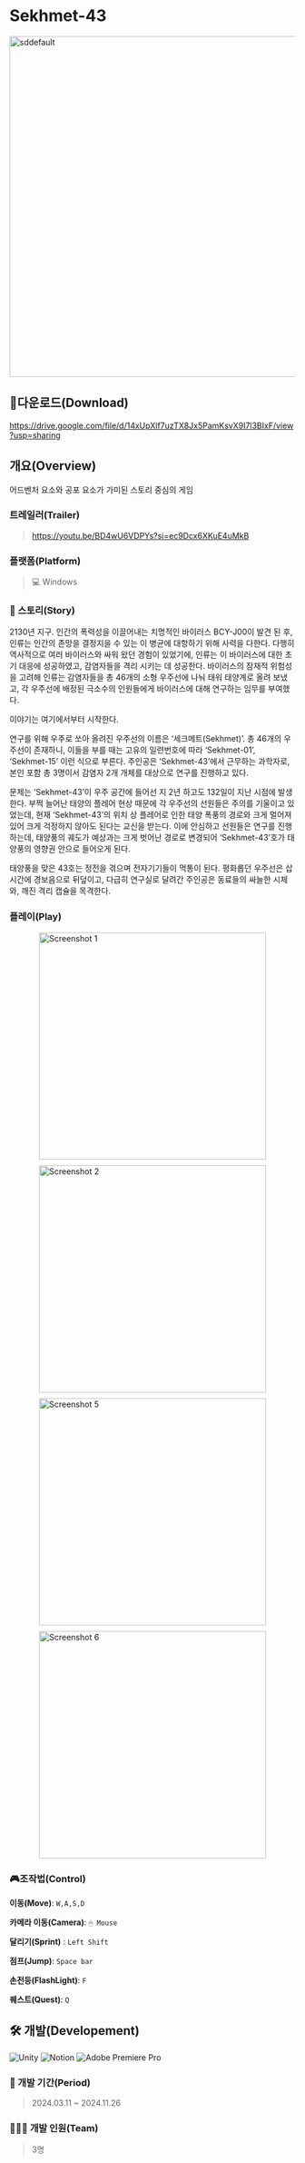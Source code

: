# Sekhmet-43
<img width="600" alt="sddefault" src="https://github.com/user-attachments/assets/512dff39-95c7-4f37-8e99-7b362e46a336">

## 💾다운로드(Download)
https://drive.google.com/file/d/14xUpXlf7uzTX8Jx5PamKsvX9I7l3BIxF/view?usp=sharing

## 개요(Overview)
어드벤처 요소와 공포 요소가 가미된 스토리 중심의 게임

### 트레일러(Trailer)
>https://youtu.be/BD4wU6VDPYs?si=ec9Dcx6XKuE4uMkB

### 플랫폼(Platform)
> 💻 Windows


### 📜 스토리(Story)
2130년 지구. 인간의 폭력성을 이끌어내는 치명적인 바이러스 BCY-J00이 발견 된 후, 인류는 인간의 존망을 결정지을 수 있는 이 병균에 대항하기 위해 사력을 다한다. 다행히 역사적으로 여러 바이러스와 싸워 왔던 경험이 있었기에, 인류는 이 바이러스에 대한 초기 대응에 성공하였고, 감염자들을 격리 시키는 데 성공한다. 바이러스의 잠재적 위험성을 고려해 인류는 감염자들을 총 46개의 소형 우주선에 나눠 태워 태양계로 올려 보냈고, 각 우주선에 배정된 극소수의 인원들에게 바이러스에 대해 연구하는 임무를 부여했다.

이야기는 여기에서부터 시작한다.

연구를 위해 우주로 쏘아 올려진 우주선의 이름은 ‘세크메트(Sekhmet)’. 총 46개의 우주선이 존재하니, 이들을 부를 때는 고유의 일련번호에 따라 ‘Sekhmet-01’, ‘Sekhmet-15’ 이런 식으로 부른다.  주인공은 ‘Sekhmet-43’에서 근무하는 과학자로, 본인 포함 총 3명이서 감염자 2개 개체를 대상으로 연구를 진행하고 있다. 

문제는 ‘Sekhmet-43’이 우주 공간에 들어선 지 2년 하고도 132일이 지난 시점에 발생한다. 부쩍 늘어난 태양의 플레어 현상 때문에 각 우주선의 선원들은 주의를 기울이고 있었는데, 현재 ‘Sekhmet-43’의 위치 상 플레어로 인한 태양 폭풍의 경로와 크게 멀어져 있어 크게 걱정하지 않아도 된다는 교신을 받는다. 이에 안심하고 선원들은 연구를 진행하는데, 태양풍의 궤도가 예상과는 크게 벗어난 경로로 변경되어 ‘Sekhmet-43’호가 태양풍의 영향권 안으로 들어오게 된다. 

태양풍을 맞은 43호는 정전을 겪으며 전자기기들이 먹통이 된다. 평화롭던 우주선은 삽시간에 경보음으로 뒤덮이고, 다급히 연구실로 달려간 주인공은 동료들의 싸늘한 시체와, 깨진 격리 캡슐을 목격한다.


### 플레이(Play)
<div style="display: flex; flex-wrap: wrap; gap: 10px; justify-content: center;">
  <img width="400" alt="Screenshot 1" src="https://github.com/user-attachments/assets/3554a868-814e-4070-bc42-009b473fd1f2" />
  <img width="400" alt="Screenshot 2" src="https://github.com/user-attachments/assets/8825395e-369e-43dc-9815-e7133294bac5" />
  <img width="400" alt="Screenshot 5" src="https://github.com/user-attachments/assets/f5d25ea3-44f4-4c38-a288-e472a26a8bc8" />
  <img width="400" alt="Screenshot 6" src="https://github.com/user-attachments/assets/0cc9cc93-1fb0-42eb-9a07-dc52323b8db1" />
</div>




### 🎮조작법(Control)
**이동(Move)**: `W,A,S,D` <br>

**카메라 이동(Camera)**: `🖱 Mouse` <br>

**달리기(Sprint)** : `Left Shift` <br>

**점프(Jump)**: `Space bar`<br>

**손전등(FlashLight)**: `F`<br>

**퀘스트(Quest)**: `Q`<br>

## 🛠 개발(Developement)
![Unity](https://img.shields.io/badge/unity-%23000000.svg?style=for-the-badge&logo=unity&logoColor=white)
![Notion](https://img.shields.io/badge/Notion-%23000000.svg?style=for-the-badge&logo=notion&logoColor=white)
![Adobe Premiere Pro](https://img.shields.io/badge/Adobe%20Premiere%20Pro-9999FF.svg?style=for-the-badge&logo=Adobe%20Premiere%20Pro&logoColor=white)


### 📆 개발 기간(Period)
> 2024.03.11 ~ 2024.11.26

### 👨‍👩‍👦 개발 인원(Team)
> 3명


